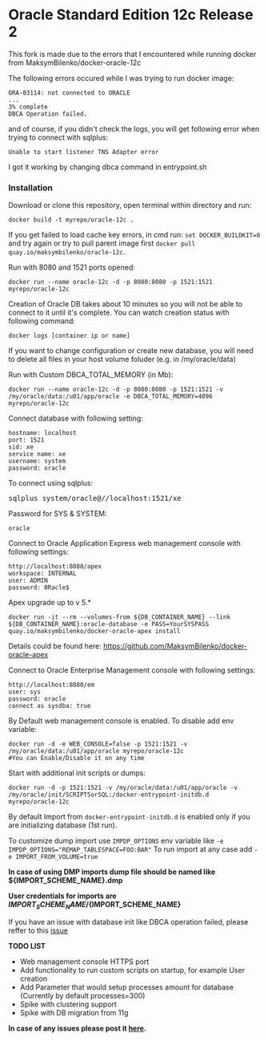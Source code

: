 Oracle Standard Edition 12c Release 2
============================

This fork is made due to the errors that I encountered while running docker from MaksymBilenko/docker-oracle-12c

The following errors occured while I was trying to run docker image:

    ORA-03114: not connected to ORACLE
    ...
    3% complete 
    DBCA Operation failed.

and of course, if you didn't check the logs, you will get following error when trying to connect with sqlplus:

    Unable to start listener TNS Adapter error

I got it working by changing dbca command in entrypoint.sh

### Installation

Download or clone this repository, open terminal within directory and run:

    docker build -t myrepo/oracle-12c .

If you get failed to load cache key errors, in cmd run: `set DOCKER_BUILDKIT=0` and try again or try to pull parent image first `docker pull quay.io/maksymbilenko/oracle-12c`.

Run with 8080 and 1521 ports opened:

    docker run --name oracle-12c -d -p 8080:8080 -p 1521:1521 myrepo/oracle-12c
    
Creation of Oracle DB takes about 10 minutes so you will not be able to connect to it until it's complete.
You can watch creation status with following command:

    docker logs [container ip or name]
    
If you want to change configuration or create new database, you will need to delete all files in your host volume foluder (e.g. in /my/oracle/data)

Run with Custom DBCA_TOTAL_MEMORY (in Mb):

    docker run --name oracle-12c -d -p 8080:8080 -p 1521:1521 -v /my/oracle/data:/u01/app/oracle -e DBCA_TOTAL_MEMORY=4096 myrepo/oracle-12c

Connect database with following setting:

    hostname: localhost
    port: 1521
    sid: xe
    service name: xe
    username: system
    password: oracle

To connect using sqlplus:

<pre>
sqlplus system/oracle@//localhost:1521/xe
</pre>

Password for SYS & SYSTEM:

    oracle

Connect to Oracle Application Express web management console with following settings:

    http://localhost:8080/apex
    workspace: INTERNAL
    user: ADMIN
    password: 0Racle$

Apex upgrade up to v 5.*

    docker run -it --rm --volumes-from ${DB_CONTAINER_NAME} --link ${DB_CONTAINER_NAME}:oracle-database -e PASS=YourSYSPASS quay.io/maksymbilenko/docker-oracle-apex install
Details could be found here: https://github.com/MaksymBilenko/docker-oracle-apex

Connect to Oracle Enterprise Management console with following settings:

    http://localhost:8080/em
    user: sys
    password: oracle
    connect as sysdba: true

By Default web management console is enabled. To disable add env variable:

    docker run -d -e WEB_CONSOLE=false -p 1521:1521 -v /my/oracle/data:/u01/app/oracle myrepo/oracle-12c
    #You can Enable/Disable it on any time

Start with additional init scripts or dumps:

    docker run -d -p 1521:1521 -v /my/oracle/data:/u01/app/oracle -v /my/oracle/init/SCRIPTSorSQL:/docker-entrypoint-initdb.d myrepo/oracle-12c
    
By default Import from `docker-entrypoint-initdb.d` is enabled only if you are initializing database (1st run).

To customize dump import use `IMPDP_OPTIONS` env variable like `-e IMPDP_OPTIONS="REMAP_TABLESPACE=FOO:BAR"`
To run import at any case add `-e IMPORT_FROM_VOLUME=true`

**In case of using DMP imports dump file should be named like ${IMPORT_SCHEME_NAME}.dmp**

**User credentials for imports are  ${IMPORT_SCHEME_NAME}/${IMPORT_SCHEME_NAME}**

If you have an issue with database init like DBCA operation failed, please reffer to this [issue](https://github.com/MaksymBilenko/docker-oracle-12c/issues/16)

**TODO LIST**

* Web management console HTTPS port
* Add functionality to run custom scripts on startup, for example User creation
* Add Parameter that would setup processes amount for database (Currently by default processes=300)
* Spike with clustering support
* Spike with DB migration from 11g

**In case of any issues please post it [here](https://github.com/MaksymBilenko/docker-oracle-12c/issues).**



